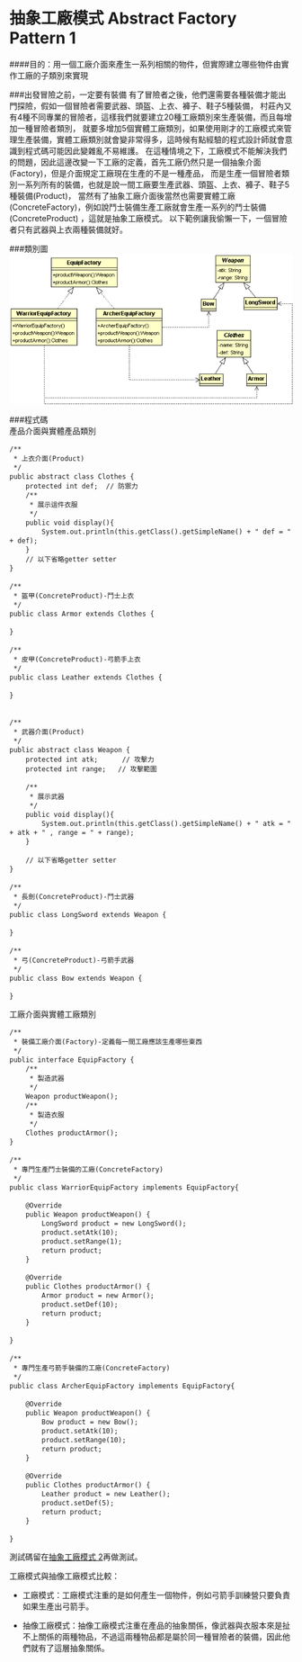 # 抽象工廠模式 Abstract Factory Pattern 1

####目的：用一個工廠介面來產生一系列相關的物件，但實際建立哪些物件由實作工廠的子類別來實現

###出發冒險之前，一定要有裝備
有了冒險者之後，他們還需要各種裝備才能出門探險，假如一個冒險者需要武器、頭盔、上衣、褲子、鞋子5種裝備， 村莊內又有4種不同專業的冒險者，這樣我們就要建立20種工廠類別來生產裝備，而且每增加一種冒險者類別， 就要多增加5個實體工廠類別，如果使用剛才的工廠模式來管理生產裝備，實體工廠類別就會變非常得多，這時候有點經驗的程式設計師就會意識到程式碼可能因此變雜亂不易維護。
在這種情境之下，工廠模式不能解決我們的問題，因此這邊改變一下工廠的定義，首先工廠仍然只是一個抽象介面(Factory)，但是介面規定工廠現在生產的不是一種產品， 而是生產一個冒險者類別一系列所有的裝備，也就是說一間工廠要生產武器、頭盔、上衣、褲子、鞋子5種裝備(Product)， 當然有了抽象工廠介面後當然也需要實體工廠(ConcreteFactory)，例如說鬥士裝備生產工廠就會生產一系列的鬥士裝備(ConcreteProduct) ，這就是抽象工廠模式。
以下範例讓我偷懶一下，一個冒險者只有武器與上衣兩種裝備就好。

  
###類別圖  
![AbstractFactory Class Diagram](image/abstractFactory.gif)  
   
###程式碼  
產品介面與實體產品類別  
```
/**
 * 上衣介面(Product)
 */
public abstract class Clothes {
	protected int def;	// 防禦力
	/**
	 * 展示這件衣服
	 */
	public void display(){
		System.out.println(this.getClass().getSimpleName() + " def = " + def);
	}
	// 以下省略getter setter
}

/**
 * 盔甲(ConcreteProduct)-鬥士上衣
 */
public class Armor extends Clothes {

}

/**
 * 皮甲(ConcreteProduct)-弓箭手上衣
 */
public class Leather extends Clothes {

}


/**
 * 武器介面(Product)
 */
public abstract class Weapon {
	protected int atk;		// 攻擊力
	protected int range;   // 攻擊範圍
	
	/**
	 * 展示武器
	 */
	public void display(){
		System.out.println(this.getClass().getSimpleName() + " atk = " + atk + " , range = " + range);
	}
	
	// 以下省略getter setter
}

/**
 * 長劍(ConcreteProduct)-鬥士武器
 */
public class LongSword extends Weapon {

}

/**
 * 弓(ConcreteProduct)-弓箭手武器
 */
public class Bow extends Weapon {

}
```
工廠介面與實體工廠類別  
```
/**
 * 裝備工廠介面(Factory)-定義每一間工廠應該生產哪些東西
 */
public interface EquipFactory {
	/**
	 * 製造武器
	 */
	Weapon productWeapon();
	/**
	 * 製造衣服
	 */
	Clothes productArmor();
}

/**
 * 專門生產鬥士裝備的工廠(ConcreteFactory)
 */
public class WarriorEquipFactory implements EquipFactory{

	@Override
	public Weapon productWeapon() {
		LongSword product = new LongSword();
		product.setAtk(10);
		product.setRange(1);
		return product;
	}

	@Override
	public Clothes productArmor() {
		Armor product = new Armor();
		product.setDef(10);
		return product;		
	}

}
  
/**
 * 專門生產弓箭手裝備的工廠(ConcreteFactory)
 */
public class ArcherEquipFactory implements EquipFactory{

	@Override
	public Weapon productWeapon() {
		Bow product = new Bow();
		product.setAtk(10);
		product.setRange(10);
		return product;
	}

	@Override
	public Clothes productArmor() {
		Leather product = new Leather();		
		product.setDef(5);
		return product;
	}

}  
```  
測試碼留在[抽象工廠模式 2](abstractFactory2.md)再做測試。  
  
  
工廠模式與抽像工廠模式比較：  
  
* 工廠模式：工廠模式注重的是如何產生一個物件，例如弓箭手訓練營只要負責如果生產出弓箭手。  
	
* 抽像工廠模式：抽像工廠模式注重在產品的抽象關係，像武器與衣服本來是扯不上關係的兩種物品，不過這兩種物品都是屬於同一種冒險者的裝備，因此他們就有了這層抽象關係。